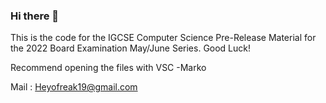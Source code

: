 ### Hi there 👋

This is the code for the IGCSE Computer Science Pre-Release Material for the 2022 Board Examination May/June Series. 
Good Luck!

Recommend opening the files with VSC
-Marko

Mail : Heyofreak19@gmail.com
